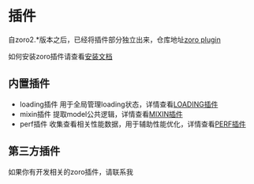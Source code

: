 # 插件

自zoro2.*版本之后，已经将插件部分独立出来，仓库地址[zoro plugin](https://github.com/FaureWu/zoro-plugin)

如何安装zoro插件请查看[安装文档](/INSTALL.md)

## 内置插件

* loading插件 用于全局管理loading状态，详情查看[LOADING插件](/PLUGIN/LOADING.md)
* mixin插件 提取model公共逻辑，详情查看[MIXIN插件](/PLUGIN/MIXIN.md)
* perf插件 收集查看相关性能数据，用于辅助性能优化，详情查看[PERF插件](/PLUGIN/PERF.md)

##  第三方插件

如果你有开发相关的zoro插件，请联系我

